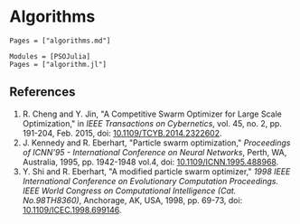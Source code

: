 # Algorithms

```@index
Pages = ["algorithms.md"]
```

```@autodocs
Modules = [PSOJulia]
Pages = ["algorithm.jl"]
```

## References
1. R. Cheng and Y. Jin, "A Competitive Swarm Optimizer for Large Scale Optimization," in *IEEE Transactions on Cybernetics*, vol. 45, no. 2, pp. 191-204, Feb. 2015, doi: [10.1109/TCYB.2014.2322602](https://doi.org/10.1109/TCYB.2014.2322602).
2. J. Kennedy and R. Eberhart, "Particle swarm optimization," *Proceedings of ICNN'95 - International Conference on Neural Networks*, Perth, WA, Australia, 1995, pp. 1942-1948 vol.4, doi: [10.1109/ICNN.1995.488968](https://doi.org/10.1109/ICNN.1995.488968).
3. Y. Shi and R. Eberhart, "A modified particle swarm optimizer," *1998 IEEE International Conference on Evolutionary Computation Proceedings. IEEE World Congress on Computational Intelligence (Cat. No.98TH8360)*, Anchorage, AK, USA, 1998, pp. 69-73, doi: [10.1109/ICEC.1998.699146](https://doi.org/10.1109/ICEC.1998.699146).
